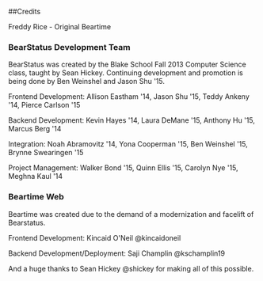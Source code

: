 ##Credits

Freddy Rice - Original Beartime

### BearStatus Development Team

BearStatus was created by the Blake School Fall 2013 Computer Science class, taught by Sean Hickey. Continuing development and promotion is being done by Ben Weinshel and Jason Shu '15.

Frontend Development: Allison Eastham '14, Jason Shu '15, Teddy Ankeny '14, Pierce Carlson '15

Backend Development: Kevin Hayes '14, Laura DeMane '15, Anthony Hu '15, Marcus Berg '14

Integration: Noah Abramovitz '14, Yona Cooperman '15, Ben Weinshel '15, Brynne Swearingen '15

Project Management: Walker Bond '15, Quinn Ellis '15, Carolyn Nye '15, Meghna Kaul '14

### Beartime Web

Beartime was created due to the demand of a modernization and facelift of Bearstatus.

Frontend Development: Kincaid O'Neil @kincaidoneil

Backend Development/Deployment: Saji Champlin @kschamplin19

And a huge thanks to Sean Hickey @shickey for making all of this possible.
